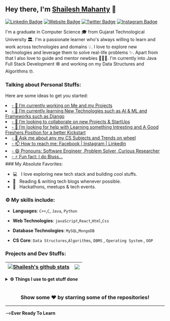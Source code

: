 ## Hey there, I'm **[Shailesh Mahanty](https://www.linkedin.com/in/shailesh-mahanty/)** :wave:

[![Linkedin Badge](https://img.shields.io/badge/-LinkedIn-0e76a8?style=flat-square&logo=Linkedin&logoColor=white)](https://www.linkedin.com/in/shailesh-mahanty/)
[![Website Badge](https://img.shields.io/badge/Website-3b5998?style=flat-square&logo=google-chrome&logoColor=white)](#)
[![Twitter Badge](https://img.shields.io/badge/-Twitter-00acee?style=flat-square&logo=Twitter&logoColor=white)](#)
[![Instagram Badge](https://img.shields.io/badge/-Instagram-e4405f?style=flat-square&logo=Instagram&logoColor=white)](https://www.instagram.com/shaileshmahanty/)

I'm a graduate in Computer Science 🎓 from Gujarat Technological University 🏛. I'm a passionate learner who's always willing to learn and work across technologies and domains 💡. I love to explore new technologies and leverage them to solve real-life problems ✨. Apart from that I also love to guide and mentor newbies 👨🏻‍💻. I'm currently into Java Full Stack Development 🕸️ and working on my Data Structures and Algorithms 🤓.
   
### Talking about Personal Stuffs:

<p>Here are some ideas to get you started:</p> 
<u>
    <li>- 🔭 I’m currently working on Me and my Projects</li>
    <li>- 🌱 I’m currently learning New Technologies such as AI & ML and Frameworks such as Django</li>
    <li>- 👯 I’m looking to collaborate on new Projects & StartUps</li>
    <li>- 🤔 I’m looking for help with Learning something Intresting and A Good Freshers Position for a better Kickstart</li>
    <li>- 💬 Ask me about any my CS Subjects and Trends on wheel</li>
    <li>- 📫 How to reach me: <a href="https://m.facebook.com/shailesh.mahanty">Facebook</a> | <a href="https://www.instagram.com/shaileshmahanty/">Instagram</a> | <a href="https://www.linkedin.com/in/shailesh-mahanty-7733321b6">LinkedIn</a></li>
    <li>- 😄 Pronouns: Software Engineer ,Problem Solver ,Curious Researcher</li>
    <li>- ⚡ Fun fact: I do Bluss...</li>
</u>
### My Absolute Favorites:

- 💻 &nbsp; I love exploring new tech stack and building cool stuffs.
- 📰 &nbsp; Reading & writing tech blogs whenever possible.
- 🍕 &nbsp; Hackathons, meetups & tech events.

### :gear: My skills include:

- **Languages**: `C++`,`C`, `Java`, `Python`

- **Web Technologies**: `javaScript`,`React`,`Html`,`Css`

- **Database Technologies**: `MySQL`,`MongoDB`

- **CS Core**: `Data Structures`,`Algorithms`, `DBMS` , `Operating System` , `OOP`

### Projects and Dev Stuffs:

| <a href="https://github.com/Shaileshmahanty/github-readme-stats"><img align="center" src="https://github-readme-stats.vercel.app/api?username=Shaileshmahanty&show_icons=true&hide_border=true&&count_private=true&include_all_commits=true" alt="Shailesh's github stats" /></a> | <a href="https://github.com/Shaileshmahanty/github-readme-stats"><img align="center" src="https://github-readme-stats.vercel.app/api/top-langs/?username=Shaileshmahanty&exclude_repo=KNN-Image-Classification&show_icons=true&hide_border=true&layout=compact&langs_count=8" /></a> |
| ------------------------------------------------------------------------------------------------------------------------------------------------------------------------------------------------------------------------------------------------------------------- | ------------------------------------------------------------------------------------------------------------------------------------------------------------------------------------------------------------------------ |

<details>	
  <br />
  <summary><b>⚙️ Things I use to get stuff done</b></summary>
  	<ul>
  	    <li><b>OS:</b> Windows 11</li>
	    <li><b>Laptop: </b> HP Probook 440 G8 (i5)</li>
  	    <li><b>Browser: </b> Firefox Web Browser</li>
	    <li><b>Code Editor:</b> VSCode - The best editor out there.</li>
	    <li><b>To Stay Updated:</b> Dev.to, Medium, Linkedin and Twitter.</li>
	    <br />
	</ul>	
</details>

#

<div align="center">

### Show some ❤️ by starring some of the repositories!

</div>

<hr>
--><b>Ever Ready To Learn</b>
